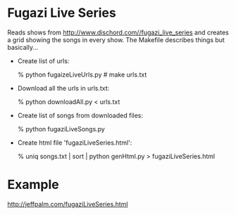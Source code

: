 Fugazi Live Series
==================

Reads shows from http://www.dischord.com//fugazi_live_series and
creates a grid showing the songs in every show. The Makefile describes
things but basically...

- Create list of urls:

	% python fugaizeLiveUrls.py # make urls.txt
	
- Download all the urls in urls.txt:

	% python downloadAll.py < urls.txt
	
- Create list of songs from downloaded files:

	% python fugaziLiveSongs.py
	
- Create html file 'fugaziLiveSeries.html':

	% uniq songs.txt | sort | python genHtml.py > fugaziLiveSeries.html
	
Example
=======

http://jeffpalm.com/fugaziLiveSeries.html
